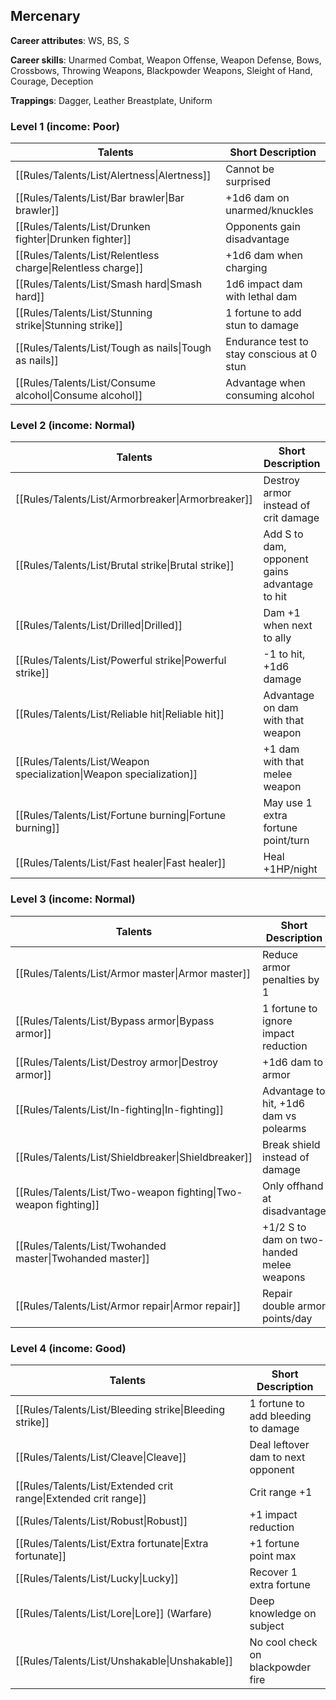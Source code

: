 
## Mercenary

**Career attributes**: WS, BS, S

**Career skills**: Unarmed Combat, Weapon Offense, Weapon Defense, Bows, Crossbows, Throwing Weapons, Blackpowder Weapons, Sleight of Hand, Courage, Deception

**Trappings**: Dagger, Leather Breastplate, Uniform

### Level 1 (income: Poor)

| Talents | Short Description |
| --- | --- |
| [[Rules/Talents/List/Alertness\|Alertness]] | Cannot be surprised |
| [[Rules/Talents/List/Bar brawler\|Bar brawler]] | +1d6 dam on unarmed/knuckles |
| [[Rules/Talents/List/Drunken fighter\|Drunken fighter]] | Opponents gain disadvantage |
| [[Rules/Talents/List/Relentless charge\|Relentless charge]] | +1d6 dam when charging |
| [[Rules/Talents/List/Smash hard\|Smash hard]] | 1d6 impact dam with lethal dam |
| [[Rules/Talents/List/Stunning strike\|Stunning strike]] | 1 fortune to add stun to damage |
| [[Rules/Talents/List/Tough as nails\|Tough as nails]] | Endurance test to stay conscious at 0 stun |
| [[Rules/Talents/List/Consume alcohol\|Consume alcohol]] | Advantage when consuming alcohol |


### Level 2 (income: Normal)

| Talents | Short Description |
| --- | --- |
| [[Rules/Talents/List/Armorbreaker\|Armorbreaker]] | Destroy armor instead of crit damage |
| [[Rules/Talents/List/Brutal strike\|Brutal strike]] | Add S to dam, opponent gains advantage to hit |
| [[Rules/Talents/List/Drilled\|Drilled]] | Dam +1 when next to ally |
| [[Rules/Talents/List/Powerful strike\|Powerful strike]] | -1 to hit, +1d6 damage |
| [[Rules/Talents/List/Reliable hit\|Reliable hit]] | Advantage on dam with that weapon |
| [[Rules/Talents/List/Weapon specialization\|Weapon specialization]] | +1 dam with that melee weapon |
| [[Rules/Talents/List/Fortune burning\|Fortune burning]] | May use 1 extra fortune point/turn |
| [[Rules/Talents/List/Fast healer\|Fast healer]] | Heal +1HP/night |


### Level 3 (income: Normal)

| Talents | Short Description |
| --- | --- |
| [[Rules/Talents/List/Armor master\|Armor master]] | Reduce armor penalties by 1 |
| [[Rules/Talents/List/Bypass armor\|Bypass armor]] | 1 fortune to ignore impact reduction |
| [[Rules/Talents/List/Destroy armor\|Destroy armor]] | +1d6 dam to armor |
| [[Rules/Talents/List/In-fighting\|In-fighting]] | Advantage to hit, +1d6 dam vs polearms |
| [[Rules/Talents/List/Shieldbreaker\|Shieldbreaker]] | Break shield instead of damage |
| [[Rules/Talents/List/Two-weapon fighting\|Two-weapon fighting]] | Only offhand at disadvantage |
| [[Rules/Talents/List/Twohanded master\|Twohanded master]] | +1/2 S to dam on two-handed melee weapons |
| [[Rules/Talents/List/Armor repair\|Armor repair]] | Repair double armor points/day |


### Level 4 (income: Good)

| Talents | Short Description |
| --- | --- |
| [[Rules/Talents/List/Bleeding strike\|Bleeding strike]] | 1 fortune to add bleeding to damage |
| [[Rules/Talents/List/Cleave\|Cleave]] | Deal leftover dam to next opponent |
| [[Rules/Talents/List/Extended crit range\|Extended crit range]] | Crit range +1 |
| [[Rules/Talents/List/Robust\|Robust]] | +1 impact reduction |
| [[Rules/Talents/List/Extra fortunate\|Extra fortunate]] | +1 fortune point max |
| [[Rules/Talents/List/Lucky\|Lucky]] | Recover 1 extra fortune |
| [[Rules/Talents/List/Lore\|Lore]] (Warfare) | Deep knowledge on subject |
| [[Rules/Talents/List/Unshakable\|Unshakable]] | No cool check on blackpowder fire |



